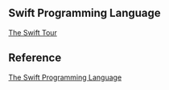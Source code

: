 Swift Programming Language
----------------

[The Swift Tour](https://github.com/rocooshiang/LearningSwiftRecord/blob/master/Swift-Programming-Language/docs/The-Swift-Tour.md)



Reference
----------
[The Swift Programming Language](https://developer.apple.com/library/ios/documentation/Swift/Conceptual/Swift_Programming_Language/index.html#//apple_ref/doc/uid/TP40014097-CH3-ID0)
